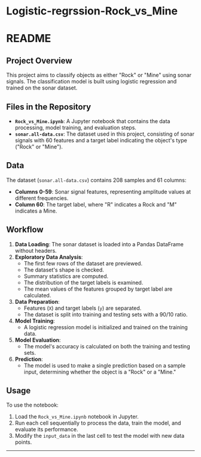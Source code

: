 # Logistic-regrssion-Rock_vs_Mine
# README

## Project Overview

This project aims to classify objects as either "Rock" or "Mine" using sonar signals. The classification model is built using logistic regression and trained on the sonar dataset.

## Files in the Repository

- **`Rock_vs_Mine.ipynb`**: A Jupyter notebook that contains the data processing, model training, and evaluation steps.
- **`sonar.all-data.csv`**: The dataset used in this project, consisting of sonar signals with 60 features and a target label indicating the object's type ("Rock" or "Mine").

## Data

The dataset (`sonar.all-data.csv`) contains 208 samples and 61 columns:
- **Columns 0-59**: Sonar signal features, representing amplitude values at different frequencies.
- **Column 60**: The target label, where "R" indicates a Rock and "M" indicates a Mine.

## Workflow

1. **Data Loading**: The sonar dataset is loaded into a Pandas DataFrame without headers.
2. **Exploratory Data Analysis**:
   - The first few rows of the dataset are previewed.
   - The dataset's shape is checked.
   - Summary statistics are computed.
   - The distribution of the target labels is examined.
   - The mean values of the features grouped by target label are calculated.
3. **Data Preparation**:
   - Features (`X`) and target labels (`y`) are separated.
   - The dataset is split into training and testing sets with a 90/10 ratio.
4. **Model Training**:
   - A logistic regression model is initialized and trained on the training data.
5. **Model Evaluation**:
   - The model's accuracy is calculated on both the training and testing sets.
6. **Prediction**:
   - The model is used to make a single prediction based on a sample input, determining whether the object is a "Rock" or a "Mine."

## Usage

To use the notebook:
1. Load the `Rock_vs_Mine.ipynb` notebook in Jupyter.
2. Run each cell sequentially to process the data, train the model, and evaluate its performance.
3. Modify the `input_data` in the last cell to test the model with new data points.

---
